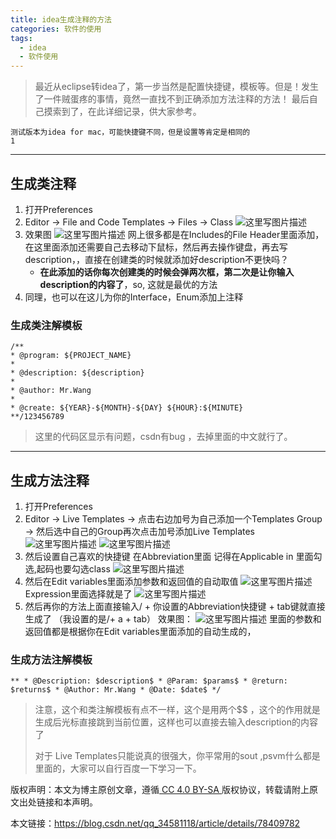 ```yaml
---
title: idea生成注释的方法
categories: 软件的使用
tags: 
  - idea
  - 软件使用
---
```


> 最近从eclipse转idea了，第一步当然是配置快捷键，模板等。但是！发生了一件贼蛋疼的事情，竟然一直找不到正确添加方法注释的方法！ 最后自己摸索到了，在此详细记录，供大家参考。

```
测试版本为idea for mac，可能快捷键不同，但是设置等肯定是相同的
1
```

------

<!--more-->

## 生成类注释

1. 打开Preferences
2. Editor -> File and Code Templates -> Files -> Class 
    ![这里写图片描述](https://img-blog.csdn.net/20171101005538072?watermark/2/text/aHR0cDovL2Jsb2cuY3Nkbi5uZXQvcXFfMzQ1ODExMTg=/font/5a6L5L2T/fontsize/400/fill/I0JBQkFCMA==/dissolve/70/gravity/SouthEast)
3. 效果图 
    ![这里写图片描述](https://img-blog.csdn.net/20171101010225755?watermark/2/text/aHR0cDovL2Jsb2cuY3Nkbi5uZXQvcXFfMzQ1ODExMTg=/font/5a6L5L2T/fontsize/400/fill/I0JBQkFCMA==/dissolve/70/gravity/SouthEast)
    网上很多都是在Includes的File Header里面添加，在这里面添加还需要自己去移动下鼠标，然后再去操作键盘，再去写description，，直接在创建类的时候就添加好description不更快吗？
    - **在此添加的话你每次创建类的时候会弹两次框，第二次是让你输入description的内容了**，so, 这就是最优的方法
4. 同理，也可以在这儿为你的Interface，Enum添加上注释

### 生成类注解模板

```
/**
* @program: ${PROJECT_NAME}
*
* @description: ${description}
*
* @author: Mr.Wang
*
* @create: ${YEAR}-${MONTH}-${DAY} ${HOUR}:${MINUTE}
**/123456789
```

> 这里的代码区显示有问题，csdn有bug ，去掉里面的中文就行了。

------

## 生成方法注释

1. 打开Preferences
2. Editor -> Live Templates -> 点击右边加号为自己添加一个Templates Group -> 然后选中自己的Group再次点击加号添加Live Templates 
    ![这里写图片描述](https://img-blog.csdn.net/20171101011618802?watermark/2/text/aHR0cDovL2Jsb2cuY3Nkbi5uZXQvcXFfMzQ1ODExMTg=/font/5a6L5L2T/fontsize/400/fill/I0JBQkFCMA==/dissolve/70/gravity/SouthEast)
    ![这里写图片描述](https://img-blog.csdn.net/20171101011634942?watermark/2/text/aHR0cDovL2Jsb2cuY3Nkbi5uZXQvcXFfMzQ1ODExMTg=/font/5a6L5L2T/fontsize/400/fill/I0JBQkFCMA==/dissolve/70/gravity/SouthEast)
3. 然后设置自己喜欢的快捷键 在Abbreviation里面 记得在Applicable in 里面勾选,起码也要勾选class 
    ![这里写图片描述](https://img-blog.csdn.net/20171101011646159?watermark/2/text/aHR0cDovL2Jsb2cuY3Nkbi5uZXQvcXFfMzQ1ODExMTg=/font/5a6L5L2T/fontsize/400/fill/I0JBQkFCMA==/dissolve/70/gravity/SouthEast)
4. 然后在Edit variables里面添加参数和返回值的自动取值 
    ![这里写图片描述](https://img-blog.csdn.net/20171101012257865?watermark/2/text/aHR0cDovL2Jsb2cuY3Nkbi5uZXQvcXFfMzQ1ODExMTg=/font/5a6L5L2T/fontsize/400/fill/I0JBQkFCMA==/dissolve/70/gravity/SouthEast)
    Expression里面选择就是了 
    ![这里写图片描述](https://img-blog.csdn.net/20171101012441585?watermark/2/text/aHR0cDovL2Jsb2cuY3Nkbi5uZXQvcXFfMzQ1ODExMTg=/font/5a6L5L2T/fontsize/400/fill/I0JBQkFCMA==/dissolve/70/gravity/SouthEast)
5. 然后再你的方法上面直接输入/ + 你设置的Abbreviation快捷键 + tab键就直接生成了 （我设置的是/+ a + tab） 
    效果图： 
    ![这里写图片描述](https://img-blog.csdn.net/20171101012859816?watermark/2/text/aHR0cDovL2Jsb2cuY3Nkbi5uZXQvcXFfMzQ1ODExMTg=/font/5a6L5L2T/fontsize/400/fill/I0JBQkFCMA==/dissolve/70/gravity/SouthEast)
    里面的参数和返回值都是根据你在Edit variables里面添加的自动生成的，

### 生成方法注解模板

```
** * @Description: $description$ * @Param: $params$ * @return: $returns$ * @Author: Mr.Wang * @Date: $date$ */ 
```

> 注意，这个和类注解模板有点不一样，这个是用两个$$ ，这个的作用就是生成后光标直接跳到当前位置，这样也可以直接去输入description的内容了
>
> 对于 Live Templates只能说真的很强大，你平常用的sout ,psvm什么都是里面的，大家可以自行百度一下学习一下。

版权声明：本文为博主原创文章，遵循[ CC 4.0 BY-SA ](http://creativecommons.org/licenses/by-sa/4.0/)版权协议，转载请附上原文出处链接和本声明。

本文链接：https://blog.csdn.net/qq_34581118/article/details/78409782

